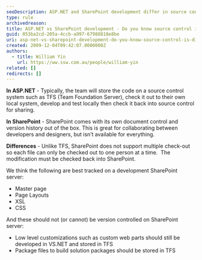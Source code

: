 ```yaml
---
seoDescription: ASP.NET and SharePoint development differ in source control systems, with ASP.NET typically using TFS for code management and SharePoint utilizing its own document control and version history.
type: rule
archivedreason:
title: ASP.NET vs SharePoint development - Do you know source control is different?
guid: 053ba2cd-205a-4ccb-a997-67988818e8be
uri: asp-net-vs-sharepoint-development-do-you-know-source-control-is-different
created: 2009-12-04T09:42:07.0000000Z
authors:
  - title: William Yin
    url: https://ww.ssw.com.au/people/william-yin
related: []
redirects: []
---
```


**In ASP.NET** - Typically, the team will store the code on a source control system such as TFS (Team Foundation Server), check it out to their own local system, develop and test locally then check it back into source control for sharing.

**In SharePoint** - SharePoint comes with its own document control and version history out of the box. This is great for collaborating between developers and designers, but isn’t available for everything.

**Differences** - Unlike TFS, SharePoint does not support multiple check-out so each file can only be checked out to one person at a time.  The modification must be checked back into SharePoint.

<!--endintro-->

We think the following are best tracked on a development SharePoint server:

- Master page
- Page Layouts
- XSL
- CSS

And these should not (or cannot) be version controlled on SharePoint server:

- Low level customizations such as custom web parts should still be developed in VS.NET and stored in TFS
- Package files to build solution packages should be stored in TFS
